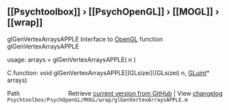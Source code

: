 ## [[Psychtoolbox]] &#8250; [[PsychOpenGL]] &#8250; [[MOGL]] &#8250; [[wrap]]

glGenVertexArraysAPPLE  Interface to [OpenGL](OpenGL) function glGenVertexArraysAPPLE  
  
usage:  arrays = glGenVertexArraysAPPLE( n )  
  
C function:  void glGenVertexArraysAPPLE[(GLsizei]((GLsizei) n, [GLuint](GLuint)\* arrays)  




<div class="code_header" style="text-align:right;">
  <span style="float:left;">Path&nbsp;&nbsp;</span> <span class="counter">Retrieve <a href=
  "https://raw.github.com/Psychtoolbox-3/Psychtoolbox-3/beta/Psychtoolbox/PsychOpenGL/MOGL/wrap/glGenVertexArraysAPPLE.m">current version from GitHub</a> | View <a href=
  "https://github.com/Psychtoolbox-3/Psychtoolbox-3/commits/beta/Psychtoolbox/PsychOpenGL/MOGL/wrap/glGenVertexArraysAPPLE.m">changelog</a></span>
</div>
<div class="code">
  <code>Psychtoolbox/PsychOpenGL/MOGL/wrap/glGenVertexArraysAPPLE.m</code>
</div>

